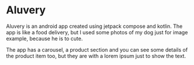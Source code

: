 # Aluvery
Aluvery is an android app created using jetpack compose and kotlin. The app is like a food delivery, but I used some photos of my dog just for image example, because he is to cute.  
<p> The app has a carousel, a product section and you can see some details of the product item too, but they are with a lorem ipsum just to show the text. 
